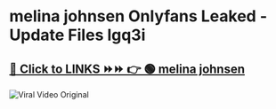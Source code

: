 
 # melina johnsen Onlyfans Leaked - Update Files lgq3i

## <h2><a href="https://clipsfans.com/melina_johnsen&ref=git">🔗 Click to LINKS ⏩⏩ 👉 🟢 melina johnsen </a></h2>

<a href="https://clipsfans.com/melina_johnsen&ref=git" rel="nofollow" data-target="animated-image.originalLink"><img src="https://i.ibb.co.com/xMMVF88/686577567.gif" alt="Viral Video Original" style="max-width: 100%; display: inline-block;" data-target="animated-image.originalImage"></a>

